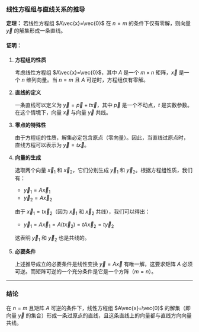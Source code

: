 ### 线性方程组与直线关系的推导

**定理：** 若线性方程组 $A\vec{x}=\vec{0}$ 在 $n = m$ 的条件下仅有零解，则向量 $\vec{y}$ 的解集形成一条直线。

#### 证明：

1. **方程组的性质**

   考虑线性方程组 $A\vec{x}=\vec{0}$，其中 $A$ 是一个 $m \times n$ 矩阵，$\vec{x}$ 是一个 $n$ 维列向量。当 $n = m$ 且 $A$ 可逆时，方程组仅有零解。

2. **直线的定义**

   一条直线可以定义为 $\vec{y} = \vec{p} + t\vec{x}$，其中 $\vec{p}$ 是一个不动点，$t$ 是实数参数。在这个情境下，向量 $\vec{x}$ 与向量 $\vec{y}$ 共线。

3. **零点的特殊性**

   由于方程组的性质，解集必定包含原点（零向量）。因此，当直线过原点时，直线方程可以表示为 $\vec{y} = t\vec{x}$。

4. **向量的生成**

   选取两个向量 $\vec{x}_1$ 和 $\vec{x}_2$，它们分别生成 $\vec{y}_1$ 和 $\vec{y}_2$。根据方程组性质，我们有：

   - $\vec{y}_1 = A\vec{x}_1$
   - $\vec{y}_2 = A\vec{x}_2$

   由于 $\vec{x}_1 = t\vec{x}_2$（因为 $\vec{x}_1$ 和 $\vec{x}_2$ 共线），我们可以得出：

   - $\vec{y}_1 = A\vec{x}_1 = A(t\vec{x}_2) = tA\vec{x}_2 = t\vec{y}_2$

   这表明 $\vec{y}_1$ 和 $\vec{y}_2$ 也是共线的。

5. **必要条件**

   上述推导成立的必要条件是线性变换 $\vec{y} = A\vec{x}$ 有唯一解，这要求矩阵 $A$ 必须可逆。而矩阵可逆的一个充分条件是它是一个方阵（$m = n$）。

---

### 结论

在 $n = m$ 且矩阵 $A$ 可逆的条件下，线性方程组 $A\vec{x}=\vec{0}$ 的解集（即向量 $\vec{y}$ 的集合）形成一条过原点的直线，且这条直线上的向量都与直线方向向量共线。
